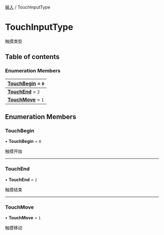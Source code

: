[输入](../groups/输入.输入.md) / TouchInputType

# TouchInputType <Badge type="tip" text="Enumeration" /> <Score text="TouchInputType" />

触摸类型

## Table of contents

### Enumeration Members <Score text="Enumeration" /> 
| **[TouchBegin](mw.TouchInputType.md#touchbegin)** = ``0``  |
| :----- |
| **[TouchEnd](mw.TouchInputType.md#touchend)** = ``2`` |
| **[TouchMove](mw.TouchInputType.md#touchmove)** = ``1`` |

## Enumeration Members

### TouchBegin <Score text="TouchBegin" /> 

• **TouchBegin** = ``0``

触摸开始

___

### TouchEnd <Score text="TouchEnd" /> 

• **TouchEnd** = ``2``

触摸结束

___

### TouchMove <Score text="TouchMove" /> 

• **TouchMove** = ``1``

触摸移动
